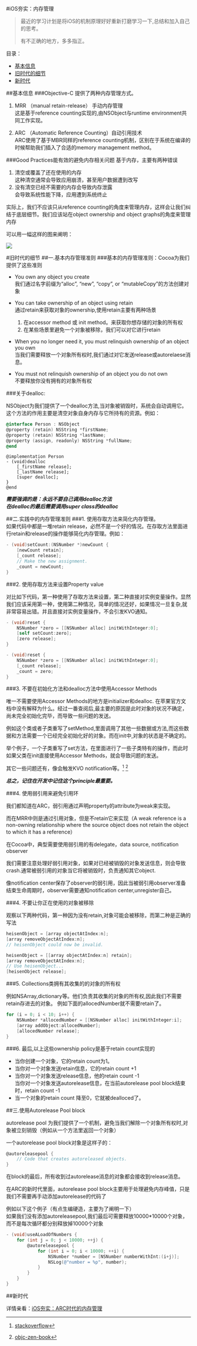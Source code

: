 #iOS夯实：内存管理

> 最近的学习计划是将iOS的机制原理好好重新打磨学习一下,总结和加入自己的思考。
> 
> 有不正确的地方，多多指正。


目录：  
- [基本信息](#基本信息) 
- [旧时代的细节](#旧时代的细节)
- [新时代](#新时代)




##基本信息
###Objective-C 提供了两种内存管理方式。

1. MRR （manual retain-release） 手动内存管理  
	这是基于reference counting实现的,由NSObject与runtime environment共同工作实现。
	
2. ARC （Automatic Reference Counting）自动引用技术  
 	ARC使用了基于MBR同样的reference counting机制，区别在于系统在编译的时候帮助我们插入了合适的memory management method。
 	
###Good Practices能有效的避免内存相关问题
基于内存，主要有两种错误 
 
1. 清空或覆盖了还在使用的内存  
	这种清空通常会导致应用崩溃，甚至用户数据遭到改写  
2. 没有清空已经不需要的内存会导致内存泄露  
   会导致系统性能下降，应用遭到系统终止
 
实际上，我们不应该只从reference counting的角度来管理内存，这样会让我们纠结于底层细节。我们应该站在object ownership and object graphs的角度来管理内存

可以用一幅这样的图来阐明：

![](memory_management.png)

#旧时代的细节
##一.基本内存管理准则
###基本的内存管理准则：Cocoa为我们提供了这些准则

-  You own any object you create  
	我们通过名字前缀为“alloc”, “new”, “copy”, or “mutableCopy”的方法创建对象
	
- You can take ownership of an object using retain  
  通过retain来获取对象的ownership,使用retain主要有两种场景  
  1. 在accessor method 或 init method。来获取你想存储的对象的所有权
  2. 在某些场景里避免一个对象被移除，我们可以对它进行retain

- When you no longer need it, you must relinquish ownership of an object you own  
  当我们需要释放一个对象所有权时,我们通过对它发送release或autorelaese消息。
  
- You must not relinquish ownership of an object you do not own  
  不要释放你没有拥有的对象所有权
  
###关于dealloc:
 
 NSObject为我们提供了一个dealloc方法,当对象被销毁时，系统会自动调用它。这个方法的作用主要是清空对象自身内存与它所持有的资源。例如：
 
 ~~~objective-c
 @interface Person : NSObject
@property (retain) NSString *firstName;
@property (retain) NSString *lastName;
@property (assign, readonly) NSString *fullName;
@end
~~~
~~~
@implementation Person
- (void)dealloc
    [_firstName release];
    [_lastName release];
    [super dealloc];
}
@end
 ~~~
 
***需要强调的是：永远不要自己调用dealloc方法***  
***在dealloc的最后需要调用super class的dealloc***

##二.实践中的内存管理准则
###1. 使用存取方法来简化内存管理。  
	如果代码中都是一堆retain release，必然不是一个好的情况。在存取方法里面进行retain和release的操作能够简化内存管理。例如：
	
~~~objective-c
- (void)setCount:(NSNumber *)newCount {
    [newCount retain];
    [_count release];
    // Make the new assignment.
    _count = newCount;
}
~~~

###2. 使用存取方法来设置Property value

对比如下代码，第一种使用了存取方法来设置，第二种直接对实例变量操作。显然我们应该采用第一种，使用第二种情况，简单的情况还好，如果情况一旦复杂,就非常容易出错。并且直接对实例变量操作，不会引发KVO通知。

~~~objective-c
- (void)reset {
    NSNumber *zero = [[NSNumber alloc] initWithInteger:0];
    [self setCount:zero];
    [zero release];
}

- (void)reset {
    NSNumber *zero = [[NSNumber alloc] initWithInteger:0];
    [_count release];
    _count = zero;
}
~~~

###3. 不要在初始化方法和dealloc方法中使用Accessor Methods

  唯一不需要使用Accessor Methods的地方是initializer和dealloc.
  在苹果官方文档中没有解释为什么。经过一番查阅后,最主要的原因是此时对象的状况不确定，尚未完全初始化完毕，而导致一些问题的发送。
  
  例如这个类或者子类重写了setMethod,里面调用了其他一些数据或方法,而这些数据和方法需要一个已经完全初始化好的对象。而在init中,对象的状态是不确定的。
  
  举个例子，一个子类重写了set方法，在里面进行了一些子类特有的操作，而此时如果父类在init直接使用Accessor Methods，就会导致问题的发送。
  
  其它一些问题还有，像会触发KVO notification等。[^1]       [^2]
  
  ***总之，记住在开发中记住这个principle最重要。***
  
[^1]: [stackoverflow](http://stackoverflow.com/questions/8056188/should-i-refer-to-self-property-in-the-init-method-with-arc/8056260#8056260)
[^2]: [objc-zen-book](https://github.com/objc-zen/objc-zen-book)

###4. 使用弱引用来避免引用环

我们都知道在ARC，弱引用通过声明property的attribute为weak来实现。  

而在MRR中则是通过引用对象，但是不retain它来实现（A weak reference is a non-owning relationship where the source object does not retain the object to which it has a reference）

在Cocoa中，典型需要使用弱引用的有delegate，data source, notification observer

我们需要注意处理好弱引用对象，如果对已经被销毁的对象发送信息，则会导致crash.通常被弱引用的对象当它将被销毁时，负责通知其它object.

像notification center保存了observer的弱引用，因此当被弱引用observer准备结束生命周期时，observer需要通知notification center,unregister自己。

###4. 不要让你正在使用的对象被移除

观察以下两种代码，第一种因为没有retain,对象可能会被移除，而第二种是正确的写法

~~~objective-c
heisenObject = [array objectAtIndex:n];
[array removeObjectAtIndex:n];
// heisenObject could now be invalid.

heisenObject = [[array objectAtIndex:n] retain];
[array removeObjectAtIndex:n];
// Use heisenObject...
[heisenObject release];
~~~

###5. Collections类拥有其收集的的对象的所有权

例如NSArray,dictionary等。他们负责其收集的对象的所有权,因此我们不需要retain存进去的对象。
例如下面的allocedNumber就不需要retain了。

~~~objective-c
for (i = 0; i < 10; i++) {
    NSNumber *allocedNumber = [[NSNumber alloc] initWithInteger:i];
    [array addObject:allocedNumber];
    [allocedNumber release];
}
~~~

###6. 最后,以上这些ownership policy是基于retain count实现的

- 当你创建一个对象，它的retain count为1。
- 当你对一个对象发送retain信息，它的retain count +1 
- 当你对一个对象发送release信息，他的retain count -1  
  当你对一个对象发送autorelease信息，在当前autorelease pool block结束时，retain count -1
- 当一个对象的retain count 降至0，它就被dealloced了。


##三.使用Autorelease Pool block

autorelease pool 为我们提供了一个机制，避免当我们解除一个对象所有权时,对象被立刻销毁（例如从一个方法里返回一个对象）

一个autorelease pool block对象是这样子的：

~~~objective-c
@autoreleasepool {
    // Code that creates autoreleased objects.
}
~~~
在block的最后，所有收到过autorelease消息的对象都会接收到release消息。

在ARC的新时代里面，autorelease pool block主要用于处理避免内存峰值，只是我们不需要再手动添加autorelease的代码了

例如以下这个例子（有点生编硬造，主要为了阐明一下）  
如果我们没有添加autoreleasepool,我们最后可需要释放10000*10000个对象，而不是每次循环都分别释放掉10000个对象

~~~objective-c
- (void)useALoadOfNumbers {
    for (int j = 0; j < 10000; ++j) {
        @autoreleasepool {
            for (int i = 0; i < 10000; ++i) {
                NSNumber *number = [NSNumber numberWithInt:(i+j)];
                NSLog(@"number = %p", number);
            }
        }
    }
}
~~~

##新时代

详情亲看：[iOS夯实：ARC时代的内存管理](https://github.com/100mango/zen/blob/master/%23iOS%E5%A4%AF%E5%AE%9E%EF%BC%9AARC%E6%97%B6%E4%BB%A3%E7%9A%84%E5%86%85%E5%AD%98%E7%AE%A1%E7%90%86.md)

